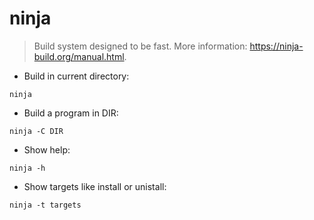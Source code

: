 # ninja

> Build system designed to be fast.
> More information: <https://ninja-build.org/manual.html>.

- Build in current directory:

`ninja`

- Build a program in DIR:

`ninja -C DIR`

- Show help:

`ninja -h`

- Show targets like install or unistall:

`ninja -t targets`

